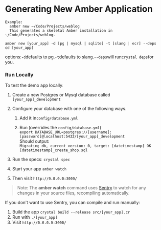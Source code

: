 # Generating New Amber Application

```
Example:
  amber new ~/Code/Projects/weblog
  This generates a skeletal Amber installation in ~/Code/Projects/weblog.
  
amber new [your_app] -d [pg | mysql | sqlite] -t [slang | ecr] --deps 
cd [your_app]
```

options:`-d`defaults to pg.`-t`defaults to slang.`--deps`will run`crystal deps`for you.

### Run Locally

To test the demo app locally:

1. Create a new Postgres or Mysql database called
   `[your_app]_development`
2. Configure your database with one of the following ways.

   1. Add it in`config/database.yml`

   2. Run (overrides the `config/database.yml`)  
      `export DATABASE_URL=postgres://[username]:[password]@localhost:5432/[your_app]_development`                                      
      Should output:  
      `Migrating db, current version: 0, target: [datetimestamp] OK [datetimestamp]_create_shop.sql`

3. Run the specs: `crystal spec`

4. Start your app `amber watch`

5. Then visit `http://0.0.0.0:3000/`

> Note: The **amber watch** command uses [Sentry](https://github.com/samueleaton/sentry) to watch for any changes in your source files, recompiling automatically.

If you don't want to use Sentry, you can compile and run manually:

1. Build the app `crystal build --release src/[your_app].cr`
2. Run with `./[your_app]`
3. Visit `http://0.0.0.0:3000/`



